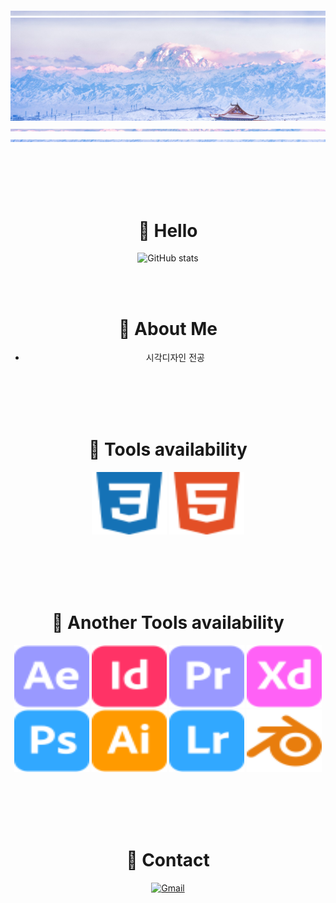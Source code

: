 <center>

![banner3](/banner3.jpg "banner3")<br>
![banner](/banner.jpg "banner")<br>
![banner4](/banner4.jpg "banner4")<br>
![banner2](/banner2.jpg "banner2")<br>

<br>
<br>
<br>
<br>

# 👋 Hello <br>


![GitHub stats](https://github-readme-stats.vercel.app/api?username=10041107&show_icons=true&theme=radical)

<br>
<br>

# 🚩 About Me

+ 시각디자인 전공

<br>
<br>
<br>
<br>



# 🔧 Tools availability <br>
   <img src="css3-color.svg" width="120" height="100"/>    <img src="html5-color.svg" width="120" height="100"/> 


<br>
<br>
<br>
<br>


# 📌 Another Tools availability <br>
<img src="adobeaftereffects-color.svg" width="120" height="100"/>   <img src="adobeindesign-color.svg" width="120" height="100"/>   <img src="adobepremierepro-color.svg" width="120" height="100"/>
 <img src="adobexd-color.svg" width="120" height="100"/> <br>
 <img src="adobephotoshop-color.svg" width="120" height="100"/>  <img src="adobeillustrator-color.svg" width="120" height="100"/>        <img src="adobelightroom-color.svg" width="120" height="100"/> <img src="blender-color.svg" width="120" height="100"/>

<br>
<br>
<br>
<br>




# 🤞 Contact <br>
[![Gmail](https://img.shields.io/badge/Gmail-d14836?style=flat-square&logo=Gmail&logoColor=white&link=mailto:aksmfdyfl111@gmail.com)](aksmfdyfl111@gmail.com)

</center>

